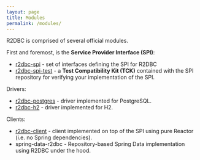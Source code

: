 ```yaml
---
layout: page
title: Modules
permalink: /modules/
---
```


R2DBC is comprised of several official modules.

First and foremost, is the **Service Provider Interface (SPI)**:

* [r2dbc-spi](https://github.com/r2dbc/r2dbc-spi) - set of interfaces defining the SPI for R2DBC
* [r2dbc-spi-test](https://github.com/r2dbc/r2dbc-spi/tree/master/r2dbc-spi-test) - a **Test Compatibility Kit (TCK)** contained with the SPI repository for verifying your implementation of the SPI.

Drivers:

* [r2dbc-postgres](https://github.com/r2dbc/r2dbc-postgresql) - driver implemented for PostgreSQL.
* [r2dbc-h2](https://github.com/r2dbc/r2dbc-h2) - driver implemented for H2.

Clients:

* [r2dbc-client](https://github.com/r2dbc/r2dbc-client) - client implemented on top of the SPI using pure Reactor (i.e. no Spring dependencies).
* spring-data-r2dbc - Repository-based Spring Data implementation using R2DBC under the hood.

